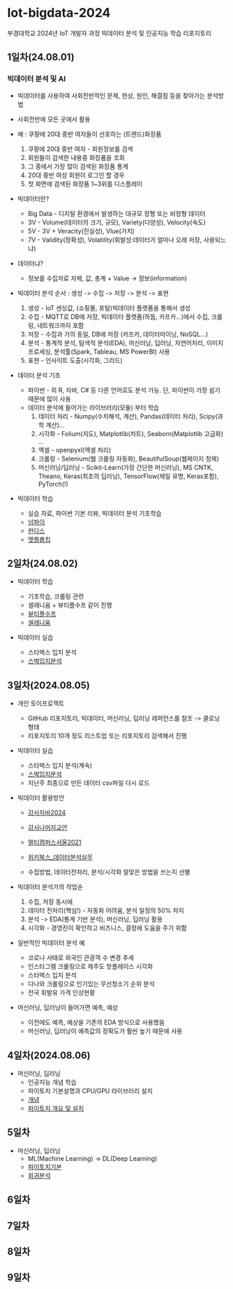 # Iot-bigdata-2024
부경대학교 2024년 IoT 개발자 과정 빅데이터 분석 및 인공지능 학습 리포지토리

## 1일차(24.08.01)
### 빅데이터 분석 및 AI
- 빅데이터를 사용하여 사회전반적인 문제, 현상, 원인, 해결점 등을 찾아가는 분석방법
- 사회전반에 모든 곳에서 활용
- 예 : 쿠팡에 20대 중반 여자들이 선호하는 (트렌드)화장품
    1. 쿠팡에 20대 중반 여자 - 회원정보를 검색
    2. 회원들이 검색한 내용중 화장품을 조회
    3. 그 중에서 가장 많이 검색된 화장품 통계
    4. 20대 중반 여성 회원이 로그인 할 경우
    5. 첫 화면에 검색된 화장품 1~3위를 디스플레이

- 빅데이터란?
    - Big Data - 디지털 환경에서 발생하는 대규모 정형 또는 비정형 데이터
    - 3V - Volume(데이터의 크기, 규모), Variety(다양성), Velocity(속도)
    - 5V - 3V + Veracity(진실성), Vlue(가치)
    - 7V - Validity(정확성), Volatility(휘발성:데이터가 얼마나 오래 저장, 사용되느냐)

- 데이터냐?
    - 정보를 수집자료 자체, 값, 총계 + Value -> 정보(information)

- 빅데이터 분석 순서 : 생성 -> 수집 -> 저장 -> 분석 -> 표현
    1. 생성 - IoT 센싱값, (쇼핑몰, 포털)빅데이터 플랫폼을 통해서 생성
    2. 수집 - MQTT로 DB에 저장, 빅데이터 플랫폼(하둡, 카프카...)에서 수집, 크롤링, 네트워크까지 포함
    3. 저장 - 수집과 거의 동일, DB에 저장 (카프카, 데이터마이닝, NoSQL...)
    4. 분석 - 통계적 분석, 탐색적 분석(EDA), 머신러닝, 딥러닝, 자연어처리, 이미지프로세싱, 분석툴(Spark, Tableau, MS PowerBI) 사용
    5. 표현 - 인사이트 도출(시각화, 그리드)

- 데이터 분석 기초
    - 파이썬 - 외 R, 자바, C# 등 다른 언어로도 분석 가능. 단, 파이썬이 가장 쉽기 때문에 많이 사용
    - 데이터 분석에 들어가는 라이브러리(모듈) 부터 학습
        1. 데이터 처리 - Numpy(수치해석, 계산), Pandas(데이터 처리), Scipy(과학 계산)...
        2. 시각화 - Folium(지도), Matplotlib(차트), Seaborn(Matplotlib 고급화) ...
        3. 엑셀 - openpyxl(엑셀 처리)
        4. 크롤링 - Selenium(웹 크롤링 자동화), BeautifulSoup(웹페이지 정제)
        5. 머신러닝/딥러닝 - Scikit-Learn(가장 간단한 머신러닝), MS CNTK, Theano, Keras(최초의 딥러닝), TensorFlow(제일 유명, Keras포함), PyTorch(!)

- 빅데이터 학습
    - 실습 자료, 파이썬 기본 리뷰, 빅데이터 분석 기초학습 
    - [넘파이](https://github.com/YooWangGwon/Iot-bigdata-2024/blob/main/day01/bda01_numpy_basic.ipynb)
    - [판다스](https://github.com/YooWangGwon/Iot-bigdata-2024/blob/main/day01/bda02_pandas_basic.ipynb)
    - [맷플롭립](https://github.com/YooWangGwon/Iot-bigdata-2024/blob/main/day01/bda03_metplotlib_basic.ipynb)

## 2일차(24.08.02)
- 빅데이터 학습
    - 기초학습, 크롤링 관련
    - 셀레니움 + 뷰티플수프 같이 진행    
    - [뷰티플수프](https://github.com/YooWangGwon/Iot-bigdata-2024/blob/main/day02/dba04_beautifulsoup_basic.ipynb)
    - [셀레니움](https://github.com/YooWangGwon/Iot-bigdata-2024/blob/main/day02/dba05_selenium_basic.ipynb)

- 빅데이터 실습
    - 스타벅스 입지 분석
    - [스벅입지분석](https://github.com/YooWangGwon/Iot-bigdata-2024/blob/main/day02/dba06_starbucks_analysis.ipynb)

## 3일차(2024.08.05)
- 개인 토이프로젝트
    - GitHub 리포지토리, 빅데이터, 머신러닝, 딥러닝 레퍼런스를 참조 -> 클로닝 형태
    - 리포지토리 10개 정도 리스트업 또는 리포지토리 검색해서 진행

- 빅데이터 실습
    - 스타벅스 입지 분석(계속)
    - [스벅입지분석](https://github.com/YooWangGwon/Iot-bigdata-2024/blob/main/day03/dba07_starbucks_analysis.ipynb)
    - 지난주 최종으로 만든 데이터 csv파일 다시 로드

- 빅데이터 활용방안
    - [강사자바2024](https://github.com/hugoMGSung/bigdata-analysis-2024)
    - [강사나머지교안](https://github.com/hugoMGSung/works-need-it-data-analysis)
    - [멀티캠퍼스서울2021](https://github.com/ckiekim/DataAnalysis-2021-3)
    - [위키북스_데이터분석실무](https://github.com/CityHopper/playwithdata)

    - 수집방법, 데이터전처리, 분석/시각화 알맞은 방법을 쓰는지 선별

- 빅데이터 분석가의 작업순
    1. 수집, 저장 동시에
    2. 데이터 전처리(핵심!) - 자동화 어려움, 분석 일정의 50% 차지
    3. 분석 -> EDA(통계 기반 분석), 머신러닝, 딥러닝 활용
    4. 시각화 - 경영진이 확인하고 비즈니스, 결정에 도움을 주기 위함

- 일반적인 빅데이터 분석 예
    - 코로나 사태로 외국인 관광객 수 변경 추세
    - 인스타그램 크롤링으로 제주도 핫플레이스 시각화
    - 스타벅스 입지 분석
    - 다나와 크롤링으로 인기있는 무선청소기 순위 분석
    - 전국 휘발유 가격 인상현황

- 머신러닝, 딥러닝이 들어가면 예측, 예상
    - 이전에도 예측, 예상을 기존의 EDA 방식으로 사용했음
    - 머신러닝, 딥러닝이 예측값의 정확도가 훨씬 높기 때문에 사용

## 4일차(2024.08.06)
- 머신러닝, 딥러닝
    - 인공지능 개념 학습
    - 파이토치 기본설명과 CPU/GPU 라이브러리 설치
    - [개념](https://github.com/YooWangGwon/Iot-bigdata-2024/blob/main/day04/dba08_ml_dl_concept.ipynb)
    - [파이토치 개요 및 설치](https://github.com/YooWangGwon/Iot-bigdata-2024/blob/main/day04/dba09_pytorch_start.ipynb)

## 5일차
- 머신러닝, 딥러닝
    - ML(Machine Learning) -> DL(Deep Learning)
    - [파이토치기본]()
    - [회귀분석]()

## 6일차

## 7일차

## 8일차

## 9일차
